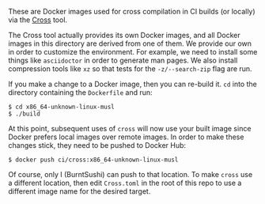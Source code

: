 These are Docker images used for cross compilation in CI builds (or locally)
via the [Cross](https://github.com/rust-embedded/cross) tool.

The Cross tool actually provides its own Docker images, and all Docker images
in this directory are derived from one of them. We provide our own in order
to customize the environment. For example, we need to install some things like
`asciidoctor` in order to generate man pages. We also install compression tools
like `xz` so that tests for the `-z/--search-zip` flag are run.

If you make a change to a Docker image, then you can re-build it. `cd` into the
directory containing the `Dockerfile` and run:

    $ cd x86_64-unknown-linux-musl
    $ ./build

At this point, subsequent uses of `cross` will now use your built image since
Docker prefers local images over remote images. In order to make these changes
stick, they need to be pushed to Docker Hub:

    $ docker push ci/cross:x86_64-unknown-linux-musl

Of course, only I (BurntSushi) can push to that location. To make `cross` use
a different location, then edit `Cross.toml` in the root of this repo to use
a different image name for the desired target.
